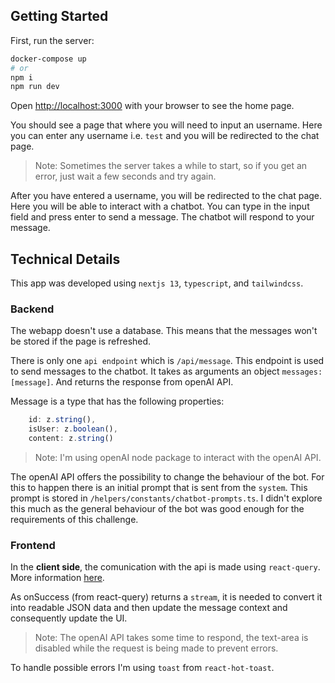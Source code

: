 ## Getting Started

First, run the server:

```bash
docker-compose up
# or
npm i
npm run dev
```

Open [http://localhost:3000](http://localhost:3000) with your browser to see the home page.

You should see a page that where you will need to input an username. Here you can enter any username i.e. `test` and you will be redirected to the chat page.

> Note: Sometimes the server takes a while to start, so if you get an error, just wait a few seconds and try again.

After you have entered a username, you will be redirected to the chat page. Here you will be able to interact with a chatbot. You can type in the input field and press enter to send a message. The chatbot will respond to your message.


## Technical Details
This app was developed using `nextjs 13`, `typescript`, and `tailwindcss`.

### Backend
The webapp doesn't use a database. This means that the messages won't be stored if the page is refreshed.

There is only one `api endpoint` which is `/api/message`. This endpoint is used to send messages to the chatbot.
It takes as arguments an object `messages: [message]`.
And returns the response from openAI API.

Message is a type that has the following properties:

```ts
    id: z.string(),
    isUser: z.boolean(),
    content: z.string()
```
> Note: I'm using openAI node package to interact with the openAI API. 

The openAI API offers the possibility to change the behaviour of the bot. For this to happen there is an initial prompt that is sent from the `system`. This prompt is stored in `/helpers/constants/chatbot-prompts.ts`.
I didn't explore this much as the general behaviour of the bot was good enough for the requirements of this challenge.

### Frontend

In the **client side**, the comunication with the api is made using `react-query`. More information [here](https://tanstack.com/query/v3/docs/react/quick-start).

As onSuccess (from react-query) returns a `stream`, it is needed to convert it into readable JSON data and then update the message context and consequently update the UI.

> Note: The openAI API takes some time to respond, the text-area is disabled while the request is being made to prevent errors.

To handle possible errors  I'm using `toast` from `react-hot-toast`.